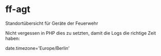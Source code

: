 # ff-agt
Standortübersicht für Geräte der Feuerwehr

Nicht vergessen in PHP dies zu setzten, damit die Logs die richtige Zeit haben:

date.timezone='Europe/Berlin'
